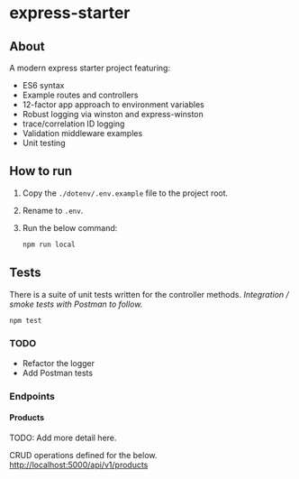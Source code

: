 # express-starter

## About

A modern express starter project featuring:

- ES6 syntax
- Example routes and controllers
- 12-factor app approach to environment variables
- Robust logging via winston and express-winston
- trace/correlation ID logging
- Validation middleware examples
- Unit testing

## How to run

1. Copy the `./dotenv/.env.example` file to the project root.
2. Rename to `.env`.
3. Run the below command:  

   ```sh
   npm run local
   ```

## Tests

There is a suite of unit tests written for the controller methods.
*Integration / smoke tests with Postman to follow.*

```sh
npm test
```

### TODO

- Refactor the logger
- Add Postman tests

### Endpoints

#### Products

TODO: Add more detail here.

CRUD operations defined for the below.
<http://localhost:5000/api/v1/products>
